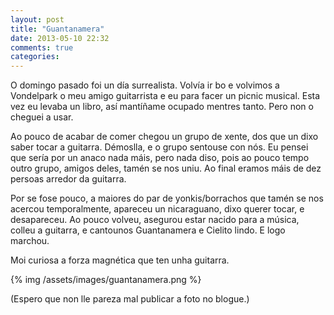 ```yaml
---
layout: post
title: "Guantanamera"
date: 2013-05-10 22:32
comments: true
categories: 
---
```


O domingo pasado foi un día surrealista. Volvía ir bo e volvimos a Vondelpark o meu amigo guitarrista e eu para facer un picnic musical. Esta vez eu levaba un libro, así mantíñame ocupado mentres tanto. Pero non o cheguei a usar.

Ao pouco de acabar de comer chegou un grupo de xente, dos que un dixo saber tocar a guitarra. Démoslla, e o grupo sentouse con nós. Eu pensei que sería por un anaco nada máis, pero nada diso, pois ao pouco tempo outro grupo, amigos deles, tamén se nos uniu. Ao final eramos máis de dez persoas arredor da guitarra. 

Por se fose pouco, a maiores do par de yonkis/borrachos que tamén se nos acercou temporalmente, apareceu un nicaraguano, dixo querer tocar, e desapareceu. Ao pouco volveu, asegurou estar nacido para a música, colleu a guitarra, e cantounos Guantanamera e Cielito lindo. E logo marchou.

Moi curiosa a forza magnética que ten unha guitarra.

{% img /assets/images/guantanamera.png %}

(Espero que non lle pareza mal publicar a foto no blogue.)

